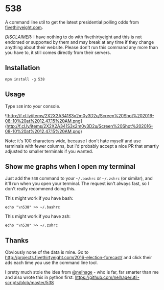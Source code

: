 # 538

A command line util to get the latest presidential polling odds from [fivethiryeight.com](http://projects.fivethirtyeight.com/2016-election-forecast/).

*DISCLAIMER:* I have nothing to do with fivethirtyeight and this is not endorsed or supported by them
and may break at any time if they change anything about their website. Please don't run this command
any more than you have to, it still comes directly from their servers.

## Installation

`npm install -g 538`

## Usage

Type `538` into your console.

![http://f.cl.ly/items/2X2X2A341S3x2m0y3D2u/Screen%20Shot%202016-08-10%20at%2012.47.15%20AM.png](http://f.cl.ly/items/2X2X2A341S3x2m0y3D2u/Screen%20Shot%202016-08-10%20at%2012.47.15%20AM.png)

Note: it's 100 characters wide, because I don't hate myself and use terminals with fewer columns,
but I'd probably accept a nice PR that smartly adjusted to smaller terminals if you wanted.

## Show me graphs when I open my terminal

Just add the `538` command to your `~/.bashrc` or `~/.zshrc` (or similar), and it'll run when you
open your terminal. The request isn't always fast, so I don't really recommend doing this.

This might work if you have bash:

```
echo "\n538" >> ~/.bashrc
```

This might work if you have zsh:

```
echo "\n538" >> ~/.zshrc
```

## Thanks

Obviously none of the data is mine. Go to http://projects.fivethirtyeight.com/2016-election-forecast/
and click their ads each time you use the command line tool.

I pretty much stole the idea from [@nelhage](https://github.com/nelhage) - who is far, far smarter than me and also wrote this in
python first: https://github.com/nelhage/util-scripts/blob/master/538
